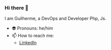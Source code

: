 ### Hi there 👋

I am Guilherme, a DevOps and Developer Php, Js.

- 👽 Pronouns: he/him
- 📫 How to reach me:
    - [LinkedIn](https://www.linkedin.com/in/guilherme-linhares-a47873164/)

<!--
**guilhermelinhares/guilhermelinhares** is a ✨ _special_ ✨ repository because its `README.md` (this file) appears on your GitHub profile.

Here are some ideas to get you started:

- 🔭 I’m currently working on ...
- 🌱 I’m currently learning ...
- 👯 I’m looking to collaborate on ...
- 🤔 I’m looking for help with ...
- 💬 Ask me about ...
- 📫 How to reach me: ...
- 😄 Pronouns: ...
- ⚡ Fun fact: ...
-->
